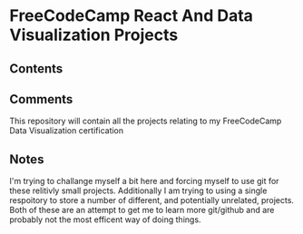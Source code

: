 # FreeCodeCamp React And Data Visualization Projects

## Contents

## Comments
This repository will contain all the projects relating to my FreeCodeCamp Data Visualization certification

## Notes
I'm trying to challange myself a bit here and forcing myself to use git for these relitivly small projects. Additionally I am trying to using a single respoitory to store a number of different, and potentially unrelated, projects.
Both of these are an attempt to get me to learn more git/github and are probably not the most efficent way of doing things.